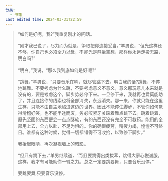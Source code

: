 ```yaml
---
分类:
  - 书籍
Last edited time: 2024-03-31T22:59
---
```

> “如何是好呢，我?”我重复刚才的问话。<br><br>“刚才我已说了，尽力而为就是，争取把你连接妥当。”羊男说，“但光这样还不够，你自己也必须全力以赴，不能光是静坐空想，那样你永远走投无路，明白吗?”<br><br>“明白。”我说，“那么我到底如何是好呢?”<br><br>“跳舞，”羊男说，“只要音乐在响，就尽管跳下去。明白我的话?跳舞，不停地跳舞。不要考虑为什么跳，不要考虑意义不意义，意义那玩意儿本来就是没有的，要是考虑这个，脚步势必停下来。一旦停下来，我就再也爱莫能助了，并且连接你的线索也将全部消失，永远消失。那一来，你就只能在这里生存，只能不由自主地陷进这边的世界。因此不能停住脚步，不管你如何觉得滑稽好笑，也不能半途而废，务必咬紧牙关踩着舞点跳下去。跳着跳着，原先坚固的东西便会一点点酥软，有的东西还没有完全不可救药。能用的全部用上去，全力以赴，不足为惧的。你的确很疲劳，精疲力竭，惶惶不可终日。谁都有这种时候，觉得一切都错得不可收拾，以致停下脚步。”<br><br>我抬起眼睛，再次凝视墙上的暗影。<br><br>“但只有跳下去，”羊男继续道，“而且要跳得出类拔萃，跳得大家心悦诚服。这样，我才有可能助你一臂之力。总之一定要跳要舞，只要音乐没停。”<br><br>要跳要舞,只要音乐没停。<br>